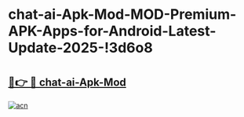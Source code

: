 # chat-ai-Apk-Mod-MOD-Premium-APK-Apps-for-Android-Latest-Update-2025-!3d6o8

# <h2><a href="https://1dfpjt.esa.edu.pl?title=chat-ai-Apk-Mod&ref=3d6o8">🔗👉 🔴 chat-ai-Apk-Mod</a></h2>

[![acn](https://github.com/user-attachments/assets/0f9c940e-d8b0-45ae-aac7-cd30a18b3e1c)](https://1dfpjt.esa.edu.pl?title=chat-ai-Apk-Mod&ref=3d6o8)

